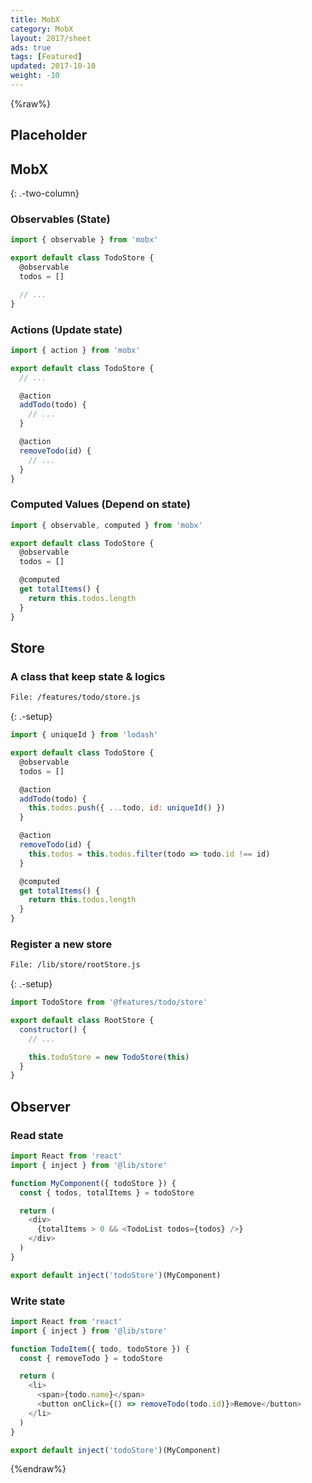 ```yaml
---
title: MobX
category: MobX
layout: 2017/sheet
ads: true
tags: [Featured]
updated: 2017-10-10
weight: -10
---
```


{%raw%}

## Placeholder

## MobX

{: .-two-column}

### Observables (State)

```js
import { observable } from 'mobx'

export default class TodoStore {
  @observable
  todos = []

  // ...
}
```


### Actions (Update state)

```js
import { action } from 'mobx'

export default class TodoStore {
  // ...

  @action
  addTodo(todo) {
    // ...
  }

  @action
  removeTodo(id) {
    // ...
  }
}
```

### Computed Values (Depend on state)

```js
import { observable, computed } from 'mobx'

export default class TodoStore {
  @observable
  todos = []

  @computed
  get totalItems() {
    return this.todos.length
  }
}
```

## Store

### A class that keep state & logics

```bash
File: /features/todo/store.js
```
{: .-setup}

```js
import { uniqueId } from 'lodash'

export default class TodoStore {
  @observable
  todos = []

  @action
  addTodo(todo) {
    this.todos.push({ ...todo, id: uniqueId() })
  }

  @action
  removeTodo(id) {
    this.todos = this.todos.filter(todo => todo.id !== id)
  }

  @computed
  get totalItems() {
    return this.todos.length
  }
}
```


### Register a new store

```bash
File: /lib/store/rootStore.js
```
{: .-setup}

```js
import TodoStore from '@features/todo/store'

export default class RootStore {
  constructor() {
    // ...

    this.todoStore = new TodoStore(this)
  }
}
```

## Observer


### Read state

```js
import React from 'react'
import { inject } from '@lib/store'

function MyComponent({ todoStore }) {
  const { todos, totalItems } = todoStore

  return (
    <div>
      {totalItems > 0 && <TodoList todos={todos} />}
    </div>
  )
}

export default inject('todoStore')(MyComponent)
```

### Write state

```js
import React from 'react'
import { inject } from '@lib/store'

function TodoItem({ todo, todoStore }) {
  const { removeTodo } = todoStore

  return (
    <li>
      <span>{todo.name}</span>
      <button onClick={() => removeTodo(todo.id)}>Remove</button>
    </li>
  )
}

export default inject('todoStore')(MyComponent)
```

{%endraw%}
